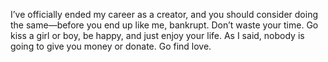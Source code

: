 I’ve officially ended my career as a creator, and you should consider doing the same—before you end up like me, bankrupt. Don’t waste your time. Go kiss a girl or boy, be happy, and just enjoy your life. As I said, nobody is going to give you money or donate. Go find love.
